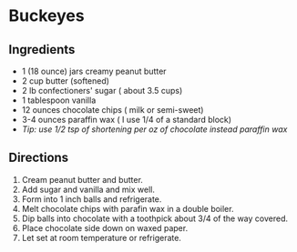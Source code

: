 # Buckeyes
## Ingredients 
- 1 (18 ounce) jars creamy peanut butter 
- 2 cup butter (softened)
- 2 lb confectioners' sugar ( about 3.5 cups) 
- 1 tablespoon vanilla 
- 12 ounces chocolate chips ( milk or semi-sweet) 
- 3-4 ounces paraffin wax ( I use 1/4 of a standard block)
- *Tip: use 1/2 tsp of shortening per oz of chocolate instead paraffin wax*
## Directions
1. Cream peanut butter and butter.
2. Add sugar and vanilla and mix well.
3. Form into 1 inch balls and refrigerate.
4. Melt chocolate chips with parafin wax in a double boiler.
5. Dip balls into chocolate with a toothpick about 3/4 of the way covered.
6. Place chocolate side down on waxed paper.
7. Let set at room temperature or refrigerate.
